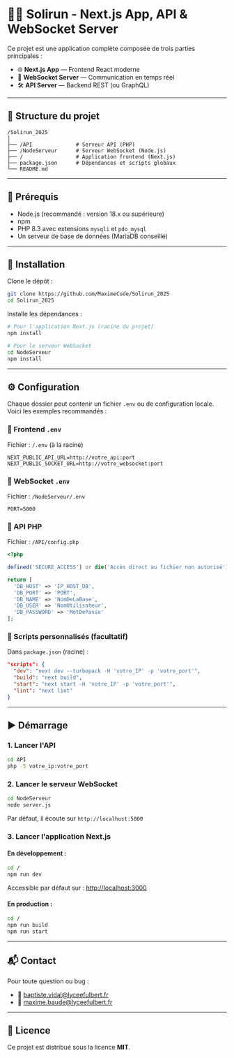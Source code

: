# 🏃‍♂️ Solirun - Next.js App, API & WebSocket Server

Ce projet est une application complète composée de trois parties principales :

* 🌐 **Next.js App** — Frontend React moderne
* 📡 **WebSocket Server** — Communication en temps réel
* 🛠️ **API Server** — Backend REST (ou GraphQL)

---

## 📁 Structure du projet

```
/Solirun_2025
│
├── /API              # Serveur API (PHP)
├── /NodeServeur      # Serveur WebSocket (Node.js)
├── /                 # Application frontend (Next.js)
├── package.json      # Dépendances et scripts globaux
└── README.md
```

---

## 💪 Prérequis

* Node.js (recommandé : version 18.x ou supérieure)
* npm
* PHP 8.3 avec extensions `mysqli` et `pdo_mysql`
* Un serveur de base de données (MariaDB conseillé)

---

## 🚀 Installation

Clone le dépôt :

```bash
git clone https://github.com/MaximeCode/Solirun_2025
cd Solirun_2025
```

Installe les dépendances :

```bash
# Pour l'application Next.js (racine du projet)
npm install

# Pour le serveur WebSocket
cd NodeServeur
npm install
```

---

## ⚙️ Configuration

Chaque dossier peut contenir un fichier `.env` ou de configuration locale. Voici les exemples recommandés :

### 🔧 Frontend `.env`

Fichier : `/.env` (à la racine)

```
NEXT_PUBLIC_API_URL=http://votre_api:port
NEXT_PUBLIC_SOCKET_URL=http://votre_websocket:port
```

### 🔧 WebSocket `.env`

Fichier : `/NodeServeur/.env`

```
PORT=5000
```

### 🔧 API PHP

Fichier : `/API/config.php`

```php
<?php

defined('SECURE_ACCESS') or die('Accès direct au fichier non autorisé');

return [
  'DB_HOST' => 'IP_HOST_DB',
  'DB_PORT' => 'PORT',
  'DB_NAME' => 'NomDeLaBase',
  'DB_USER' => 'NomUtilisateur',
  'DB_PASSWORD' => 'MotDePasse'
];
```

### 🔧 Scripts personnalisés (facultatif)

Dans `package.json` (racine) :

```json
"scripts": {
  "dev": "next dev --turbopack -H 'votre_IP' -p 'votre_port'",
  "build": "next build",
  "start": "next start -H 'votre_IP' -p 'votre_port'",
  "lint": "next lint"
}
```

---

## ▶️ Démarrage

### 1. Lancer l'API

```bash
cd API
php -S votre_ip:votre_port
```

### 2. Lancer le serveur WebSocket

```bash
cd NodeServeur
node server.js
```

Par défaut, il écoute sur `http://localhost:5000`

### 3. Lancer l'application Next.js

#### En développement :

```bash
cd /
npm run dev
```

Accessible par défaut sur : [http://localhost:3000](http://localhost:3000)

#### En production :

```bash
cd /
npm run build
npm run start
```

---

## 📬 Contact

Pour toute question ou bug :

* 📧 [baptiste.vidal@lyceefulbert.fr](mailto:baptiste.vidal@lyceefulbert.fr)
* 📧 [maxime.baude@lyceefulbert.fr](mailto:maxime.baude@lyceefulbert.fr)

---

## 📄 Licence

Ce projet est distribué sous la licence **MIT**.
